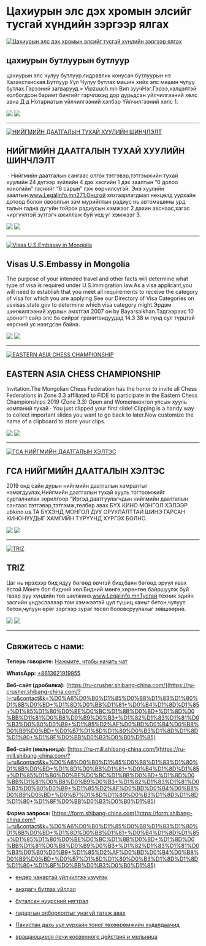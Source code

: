 # Цахиурын элс дэх хромын элсийг тусгай хүндийн зэргээр ялгах

<a href="https://swt.shibang-china.com/?l=ru&img&k=%D0%A6%D0%B0%D1%85%D0%B8%D1%83%D1%80%D1%8B%D0%BD+%D1%8D%D0%BB%D1%81+%D0%B4%D1%8D%D1%85+%D1%85%D1%80%D0%BE%D0%BC%D1%8B%D0%BD+%D1%8D%D0%BB%D1%81%D0%B8%D0%B9%D0%B3+%D1%82%D1%83%D1%81%D0%B3%D0%B0%D0%B9+%D1%85%D2%AF%D0%BD%D0%B4%D0%B8%D0%B9%D0%BD+%D0%B7%D1%8D%D1%80%D0%B3%D1%8D%D1%8D%D1%80+%D1%8F%D0%BB%D0%B3%D0%B0%D1%85" target="_blank">![Цахиурын элс дэх хромын элсийг тусгай хүндийн зэргээр ялгах](http://static.shibang-china.com/all-800x300/1046.jpg)</a>

## цахиурын бутлуурын бутлуур
цахиурын элс чулуу бутлуур.гидравлик конусан бутлуурын нэ Казахстанская.Бутлуур Уул Чулуу бутлах машин хийх элс машин чулуу бутлах.Гэрээний загварууд &#187; Vipzuuch.mn Вип зуучНэг.Гэрээ,хэлцэлтэй холбогдсон баримт бичгийг гэрчлэхэд дор дурьдсан үйлчилгээний хөлс авна Д д Нотариатын үйлчилгээний хэлбэр Үйлчилгээний хөлс 1.


<a href="https://whatsapp.shibangsoft.com/WhatsApp.php" target="_blank" title="WhatsApp">![](http://static.shibang-china.com/icon/whatsapp.png)</a> <a href="https://swt.shibang-china.com/?l=ru&icon&k=%D0%A6%D0%B0%D1%85%D0%B8%D1%83%D1%80%D1%8B%D0%BD+%D1%8D%D0%BB%D1%81+%D0%B4%D1%8D%D1%85+%D1%85%D1%80%D0%BE%D0%BC%D1%8B%D0%BD+%D1%8D%D0%BB%D1%81%D0%B8%D0%B9%D0%B3+%D1%82%D1%83%D1%81%D0%B3%D0%B0%D0%B9+%D1%85%D2%AF%D0%BD%D0%B4%D0%B8%D0%B9%D0%BD+%D0%B7%D1%8D%D1%80%D0%B3%D1%8D%D1%8D%D1%80+%D1%8F%D0%BB%D0%B3%D0%B0%D1%85" target="_blank">![](http://static.shibang-china.com/icon/chat-ru.png)</a>

---

<a href="https://swt.shibang-china.com/?l=ru&img&k=%D0%A6%D0%B0%D1%85%D0%B8%D1%83%D1%80%D1%8B%D0%BD+%D1%8D%D0%BB%D1%81+%D0%B4%D1%8D%D1%85+%D1%85%D1%80%D0%BE%D0%BC%D1%8B%D0%BD+%D1%8D%D0%BB%D1%81%D0%B8%D0%B9%D0%B3+%D1%82%D1%83%D1%81%D0%B3%D0%B0%D0%B9+%D1%85%D2%AF%D0%BD%D0%B4%D0%B8%D0%B9%D0%BD+%D0%B7%D1%8D%D1%80%D0%B3%D1%8D%D1%8D%D1%80+%D1%8F%D0%BB%D0%B3%D0%B0%D1%85" target="_blank">![НИЙГМИЙН ДААТГАЛЫН ТУХАЙ ХУУЛИЙН ШИНЧЛЭЛТ](http://static.shibang-china.com/all-800x300/968.jpg)</a>

## НИЙГМИЙН ДААТГАЛЫН ТУХАЙ ХУУЛИЙН ШИНЧЛЭЛТ
&nbsp;&#0183;&#32;Нийгмийн даатгалын сангаас олгох тэтгэвэр,тэтгэмжийн тухай хуулийн 24 дүгээр зүйлийн 4 дэх хэсгийн 1 дэх заалтын “6 долоо хоногийн” гэснийг “6 сарын” гэж өөрчилсүгэй: Энэ хуулийн заалтын.www.Legalinfo.mn271.Онцгой хязгаарлагдмал нөхцөлд уурхайн дотоод болон овоолгын зам мурийлтын радиус нь автомашины урд талын гадна дугуйн тойрох радиусын хэмжээг 2 дахин авснаас,хагас чиргүүлтэй зүтгэгч ажиллаж буй үед уг хэмжээг 3.


<a href="https://whatsapp.shibangsoft.com/WhatsApp.php" target="_blank" title="WhatsApp">![](http://static.shibang-china.com/icon/whatsapp.png)</a> <a href="https://swt.shibang-china.com/?l=ru&icon&k=%D0%A6%D0%B0%D1%85%D0%B8%D1%83%D1%80%D1%8B%D0%BD+%D1%8D%D0%BB%D1%81+%D0%B4%D1%8D%D1%85+%D1%85%D1%80%D0%BE%D0%BC%D1%8B%D0%BD+%D1%8D%D0%BB%D1%81%D0%B8%D0%B9%D0%B3+%D1%82%D1%83%D1%81%D0%B3%D0%B0%D0%B9+%D1%85%D2%AF%D0%BD%D0%B4%D0%B8%D0%B9%D0%BD+%D0%B7%D1%8D%D1%80%D0%B3%D1%8D%D1%8D%D1%80+%D1%8F%D0%BB%D0%B3%D0%B0%D1%85" target="_blank">![](http://static.shibang-china.com/icon/chat-ru.png)</a>

---

<a href="https://swt.shibang-china.com/?l=ru&img&k=%D0%A6%D0%B0%D1%85%D0%B8%D1%83%D1%80%D1%8B%D0%BD+%D1%8D%D0%BB%D1%81+%D0%B4%D1%8D%D1%85+%D1%85%D1%80%D0%BE%D0%BC%D1%8B%D0%BD+%D1%8D%D0%BB%D1%81%D0%B8%D0%B9%D0%B3+%D1%82%D1%83%D1%81%D0%B3%D0%B0%D0%B9+%D1%85%D2%AF%D0%BD%D0%B4%D0%B8%D0%B9%D0%BD+%D0%B7%D1%8D%D1%80%D0%B3%D1%8D%D1%8D%D1%80+%D1%8F%D0%BB%D0%B3%D0%B0%D1%85" target="_blank">![Visas U.S.Embassy in Mongolia](http://static.shibang-china.com/all-800x300/1391.jpg)</a>

## Visas U.S.Embassy in Mongolia
The purpose of your intended travel and other facts will determine what type of visa is required under U.S.immigration law.As a visa applicant,you will need to establish that you meet all requirements to receive the category of visa for which you are applying.See our Directory of Visa Categories on usvisas.state.gov to determine which visa category might.Эрдэм шинжилгээний хурлын эмхтгэл 2007 он by Bayarsaikhan.Тэдгээрээс 10 цооногт сайр элс ба сийрэг гранитоидуудад 14.3 38 м гүнд сул түрцтэй хөрсний ус нээгдсэн байна.


<a href="https://whatsapp.shibangsoft.com/WhatsApp.php" target="_blank" title="WhatsApp">![](http://static.shibang-china.com/icon/whatsapp.png)</a> <a href="https://swt.shibang-china.com/?l=ru&icon&k=%D0%A6%D0%B0%D1%85%D0%B8%D1%83%D1%80%D1%8B%D0%BD+%D1%8D%D0%BB%D1%81+%D0%B4%D1%8D%D1%85+%D1%85%D1%80%D0%BE%D0%BC%D1%8B%D0%BD+%D1%8D%D0%BB%D1%81%D0%B8%D0%B9%D0%B3+%D1%82%D1%83%D1%81%D0%B3%D0%B0%D0%B9+%D1%85%D2%AF%D0%BD%D0%B4%D0%B8%D0%B9%D0%BD+%D0%B7%D1%8D%D1%80%D0%B3%D1%8D%D1%8D%D1%80+%D1%8F%D0%BB%D0%B3%D0%B0%D1%85" target="_blank">![](http://static.shibang-china.com/icon/chat-ru.png)</a>

---

<a href="https://swt.shibang-china.com/?l=ru&img&k=%D0%A6%D0%B0%D1%85%D0%B8%D1%83%D1%80%D1%8B%D0%BD+%D1%8D%D0%BB%D1%81+%D0%B4%D1%8D%D1%85+%D1%85%D1%80%D0%BE%D0%BC%D1%8B%D0%BD+%D1%8D%D0%BB%D1%81%D0%B8%D0%B9%D0%B3+%D1%82%D1%83%D1%81%D0%B3%D0%B0%D0%B9+%D1%85%D2%AF%D0%BD%D0%B4%D0%B8%D0%B9%D0%BD+%D0%B7%D1%8D%D1%80%D0%B3%D1%8D%D1%8D%D1%80+%D1%8F%D0%BB%D0%B3%D0%B0%D1%85" target="_blank">![EASTERN ASIA CHESS CHAMPIONSHIP](http://static.shibang-china.com/all-800x300/194.jpg)</a>

## EASTERN ASIA CHESS CHAMPIONSHIP
Invitation.The Mongolian Chess Federation has the honor to invite all Chess Federations in Zone 3.3 affiliated to FIDE to participate in the Eastern Chess Championships 2019 (Zone 3.3) Open and Womenмонгол улсын хууль компаний тухай&nbsp;&#0183;&#32;You just clipped your first slide! Clipping is a handy way to collect important slides you want to go back to later.Now customize the name of a clipboard to store your clips.


<a href="https://whatsapp.shibangsoft.com/WhatsApp.php" target="_blank" title="WhatsApp">![](http://static.shibang-china.com/icon/whatsapp.png)</a> <a href="https://swt.shibang-china.com/?l=ru&icon&k=%D0%A6%D0%B0%D1%85%D0%B8%D1%83%D1%80%D1%8B%D0%BD+%D1%8D%D0%BB%D1%81+%D0%B4%D1%8D%D1%85+%D1%85%D1%80%D0%BE%D0%BC%D1%8B%D0%BD+%D1%8D%D0%BB%D1%81%D0%B8%D0%B9%D0%B3+%D1%82%D1%83%D1%81%D0%B3%D0%B0%D0%B9+%D1%85%D2%AF%D0%BD%D0%B4%D0%B8%D0%B9%D0%BD+%D0%B7%D1%8D%D1%80%D0%B3%D1%8D%D1%8D%D1%80+%D1%8F%D0%BB%D0%B3%D0%B0%D1%85" target="_blank">![](http://static.shibang-china.com/icon/chat-ru.png)</a>

---

<a href="https://swt.shibang-china.com/?l=ru&img&k=%D0%A6%D0%B0%D1%85%D0%B8%D1%83%D1%80%D1%8B%D0%BD+%D1%8D%D0%BB%D1%81+%D0%B4%D1%8D%D1%85+%D1%85%D1%80%D0%BE%D0%BC%D1%8B%D0%BD+%D1%8D%D0%BB%D1%81%D0%B8%D0%B9%D0%B3+%D1%82%D1%83%D1%81%D0%B3%D0%B0%D0%B9+%D1%85%D2%AF%D0%BD%D0%B4%D0%B8%D0%B9%D0%BD+%D0%B7%D1%8D%D1%80%D0%B3%D1%8D%D1%8D%D1%80+%D1%8F%D0%BB%D0%B3%D0%B0%D1%85" target="_blank">![ГСА НИЙГМИЙН ДААТГАЛЫН ХЭЛТЭС](http://static.shibang-china.com/all-800x300/1122.jpg)</a>

## ГСА НИЙГМИЙН ДААТГАЛЫН ХЭЛТЭС
2019 онд сайн дурын нийгмийн даатгалын хамралтыг нэмэгдүүлэх,Нийгмийн даатгалын тухай хууль тогтоомжийг сурталчилах зорилгоор “Иргэд,даатгуулагчдын нийгмийн даатгалын сангаас тэтгэвэр,тэтгэмж,төлбөр авах.БҮХ КИНО МОНГОЛ ХЭЛЭЭР ubkino.us.ТА БҮХЭНД МОНГОЛ ДУУ ОРУУЛАЛТТАЙ ШИНЭ ГАРСАН КИНОНУУДЫГ ХАМГИЙН ТҮРҮҮНД ХҮРГЭХ БОЛНО.


<a href="https://whatsapp.shibangsoft.com/WhatsApp.php" target="_blank" title="WhatsApp">![](http://static.shibang-china.com/icon/whatsapp.png)</a> <a href="https://swt.shibang-china.com/?l=ru&icon&k=%D0%A6%D0%B0%D1%85%D0%B8%D1%83%D1%80%D1%8B%D0%BD+%D1%8D%D0%BB%D1%81+%D0%B4%D1%8D%D1%85+%D1%85%D1%80%D0%BE%D0%BC%D1%8B%D0%BD+%D1%8D%D0%BB%D1%81%D0%B8%D0%B9%D0%B3+%D1%82%D1%83%D1%81%D0%B3%D0%B0%D0%B9+%D1%85%D2%AF%D0%BD%D0%B4%D0%B8%D0%B9%D0%BD+%D0%B7%D1%8D%D1%80%D0%B3%D1%8D%D1%8D%D1%80+%D1%8F%D0%BB%D0%B3%D0%B0%D1%85" target="_blank">![](http://static.shibang-china.com/icon/chat-ru.png)</a>

---

<a href="https://swt.shibang-china.com/?l=ru&img&k=%D0%A6%D0%B0%D1%85%D0%B8%D1%83%D1%80%D1%8B%D0%BD+%D1%8D%D0%BB%D1%81+%D0%B4%D1%8D%D1%85+%D1%85%D1%80%D0%BE%D0%BC%D1%8B%D0%BD+%D1%8D%D0%BB%D1%81%D0%B8%D0%B9%D0%B3+%D1%82%D1%83%D1%81%D0%B3%D0%B0%D0%B9+%D1%85%D2%AF%D0%BD%D0%B4%D0%B8%D0%B9%D0%BD+%D0%B7%D1%8D%D1%80%D0%B3%D1%8D%D1%8D%D1%80+%D1%8F%D0%BB%D0%B3%D0%B0%D1%85" target="_blank">![TRIZ](http://static.shibang-china.com/all-800x300/411.jpg)</a>

## TRIZ
Цаг нь ирэхээр бид ядуу бөгөөд өвчтэй биш,баян бөгөөд эрүүл явах ёстой.Мөнгө бол бидний хөл.Бидний мөнгө,хөрөнгөө байршуулж буй газар руу хүндийн төв шилжинэ.www.Legalinfo.mnТусгай техник эдийн засгийн үндэслэлээр том хэмжээтэй цул түшиц ханыг бетон,чулуут бетон,чулуун өрөг зэргээр зураг төсөл боловсруулахыг зөвшөөрнө.


<a href="https://whatsapp.shibangsoft.com/WhatsApp.php" target="_blank" title="WhatsApp">![](http://static.shibang-china.com/icon/whatsapp.png)</a> <a href="https://swt.shibang-china.com/?l=ru&icon&k=%D0%A6%D0%B0%D1%85%D0%B8%D1%83%D1%80%D1%8B%D0%BD+%D1%8D%D0%BB%D1%81+%D0%B4%D1%8D%D1%85+%D1%85%D1%80%D0%BE%D0%BC%D1%8B%D0%BD+%D1%8D%D0%BB%D1%81%D0%B8%D0%B9%D0%B3+%D1%82%D1%83%D1%81%D0%B3%D0%B0%D0%B9+%D1%85%D2%AF%D0%BD%D0%B4%D0%B8%D0%B9%D0%BD+%D0%B7%D1%8D%D1%80%D0%B3%D1%8D%D1%8D%D1%80+%D1%8F%D0%BB%D0%B3%D0%B0%D1%85" target="_blank">![](http://static.shibang-china.com/icon/chat-ru.png)</a>

---
## Свяжитесь с нами:

**Теперь говорите:** [Нажмите, чтобы начать чат](https://swt.shibang-china.com?l=ru&contact&k=%D0%A6%D0%B0%D1%85%D0%B8%D1%83%D1%80%D1%8B%D0%BD+%D1%8D%D0%BB%D1%81+%D0%B4%D1%8D%D1%85+%D1%85%D1%80%D0%BE%D0%BC%D1%8B%D0%BD+%D1%8D%D0%BB%D1%81%D0%B8%D0%B9%D0%B3+%D1%82%D1%83%D1%81%D0%B3%D0%B0%D0%B9+%D1%85%D2%AF%D0%BD%D0%B4%D0%B8%D0%B9%D0%BD+%D0%B7%D1%8D%D1%80%D0%B3%D1%8D%D1%8D%D1%80+%D1%8F%D0%BB%D0%B3%D0%B0%D1%85)

**WhatsApp:**  [+8613621919955](https://whatsapp.shibangsoft.com/WhatsApp.php)

**Веб-сайт (дробилка):** [https://ru-crusher.shibang-china.com/](https://ru-crusher.shibang-china.com/?l=ru&contact&k=%D0%A6%D0%B0%D1%85%D0%B8%D1%83%D1%80%D1%8B%D0%BD+%D1%8D%D0%BB%D1%81+%D0%B4%D1%8D%D1%85+%D1%85%D1%80%D0%BE%D0%BC%D1%8B%D0%BD+%D1%8D%D0%BB%D1%81%D0%B8%D0%B9%D0%B3+%D1%82%D1%83%D1%81%D0%B3%D0%B0%D0%B9+%D1%85%D2%AF%D0%BD%D0%B4%D0%B8%D0%B9%D0%BD+%D0%B7%D1%8D%D1%80%D0%B3%D1%8D%D1%8D%D1%80+%D1%8F%D0%BB%D0%B3%D0%B0%D1%85)

**Веб-сайт (мельница):** [https://ru-mill.shibang-china.com/](https://ru-mill.shibang-china.com/?l=ru&contact&k=%D0%A6%D0%B0%D1%85%D0%B8%D1%83%D1%80%D1%8B%D0%BD+%D1%8D%D0%BB%D1%81+%D0%B4%D1%8D%D1%85+%D1%85%D1%80%D0%BE%D0%BC%D1%8B%D0%BD+%D1%8D%D0%BB%D1%81%D0%B8%D0%B9%D0%B3+%D1%82%D1%83%D1%81%D0%B3%D0%B0%D0%B9+%D1%85%D2%AF%D0%BD%D0%B4%D0%B8%D0%B9%D0%BD+%D0%B7%D1%8D%D1%80%D0%B3%D1%8D%D1%8D%D1%80+%D1%8F%D0%BB%D0%B3%D0%B0%D1%85)

**Форма запроса:** [https://form.shibang-china.com](https://form.shibang-china.com?l=ru&contact&k=%D0%A6%D0%B0%D1%85%D0%B8%D1%83%D1%80%D1%8B%D0%BD+%D1%8D%D0%BB%D1%81+%D0%B4%D1%8D%D1%85+%D1%85%D1%80%D0%BE%D0%BC%D1%8B%D0%BD+%D1%8D%D0%BB%D1%81%D0%B8%D0%B9%D0%B3+%D1%82%D1%83%D1%81%D0%B3%D0%B0%D0%B9+%D1%85%D2%AF%D0%BD%D0%B4%D0%B8%D0%B9%D0%BD+%D0%B7%D1%8D%D1%80%D0%B3%D1%8D%D1%8D%D1%80+%D1%8F%D0%BB%D0%B3%D0%B0%D1%85)

* [өндөр чанартай үйлчилгээ үзүүлэх](../130/%D3%A9%D0%BD%D0%B4%D3%A9%D1%80%20%D1%87%D0%B0%D0%BD%D0%B0%D1%80%D1%82%D0%B0%D0%B9%20%D2%AF%D0%B9%D0%BB%D1%87%D0%B8%D0%BB%D0%B3%D1%8D%D1%8D%20%D2%AF%D0%B7%D2%AF%D2%AF%D0%BB%D1%8D%D1%85.md)

* [анхдагч бутлах үйлдэл](../127/%D0%B0%D0%BD%D1%85%D0%B4%D0%B0%D0%B3%D1%87%20%D0%B1%D1%83%D1%82%D0%BB%D0%B0%D1%85%20%D2%AF%D0%B9%D0%BB%D0%B4%D1%8D%D0%BB.md)

* [буталсан нүүрсний нягтрал](../127/%D0%B1%D1%83%D1%82%D0%B0%D0%BB%D1%81%D0%B0%D0%BD%20%D0%BD%D2%AF%D2%AF%D1%80%D1%81%D0%BD%D0%B8%D0%B9%20%D0%BD%D1%8F%D0%B3%D1%82%D1%80%D0%B0%D0%BB.md)

* [гадаргын олборлолтыг үнэгүй татаж авах](../129/%D0%B3%D0%B0%D0%B4%D0%B0%D1%80%D0%B3%D1%8B%D0%BD%20%D0%BE%D0%BB%D0%B1%D0%BE%D1%80%D0%BB%D0%BE%D0%BB%D1%82%D1%8B%D0%B3%20%D2%AF%D0%BD%D1%8D%D0%B3%D2%AF%D0%B9%20%D1%82%D0%B0%D1%82%D0%B0%D0%B6%20%D0%B0%D0%B2%D0%B0%D1%85.md)

* [Пакистан дахь уул уурхайн тоног төхөөрөмжийн худалдаачид](../128/%D0%9F%D0%B0%D0%BA%D0%B8%D1%81%D1%82%D0%B0%D0%BD%20%D0%B4%D0%B0%D1%85%D1%8C%20%D1%83%D1%83%D0%BB%20%D1%83%D1%83%D1%80%D1%85%D0%B0%D0%B9%D0%BD%20%D1%82%D0%BE%D0%BD%D0%BE%D0%B3%20%D1%82%D3%A9%D1%85%D3%A9%D3%A9%D1%80%D3%A9%D0%BC%D0%B6%D0%B8%D0%B9%D0%BD%20%D1%85%D1%83%D0%B4%D0%B0%D0%BB%D0%B4%D0%B0%D0%B0%D1%87%D0%B8%D0%B4.md)

* [вращающиеся печи косвенного действия и мельница](../126/%D0%B2%D1%80%D0%B0%D1%89%D0%B0%D1%8E%D1%89%D0%B8%D0%B5%D1%81%D1%8F%20%D0%BF%D0%B5%D1%87%D0%B8%20%D0%BA%D0%BE%D1%81%D0%B2%D0%B5%D0%BD%D0%BD%D0%BE%D0%B3%D0%BE%20%D0%B4%D0%B5%D0%B9%D1%81%D1%82%D0%B2%D0%B8%D1%8F%20%D0%B8%20%D0%BC%D0%B5%D0%BB%D1%8C%D0%BD%D0%B8%D1%86%D0%B0.md)